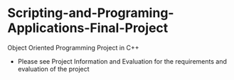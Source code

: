 # Scripting-and-Programing-Applications-Final-Project
Object Oriented Programming Project in C++

 - Please see Project Information and Evaluation for the requirements and evaluation of the project
